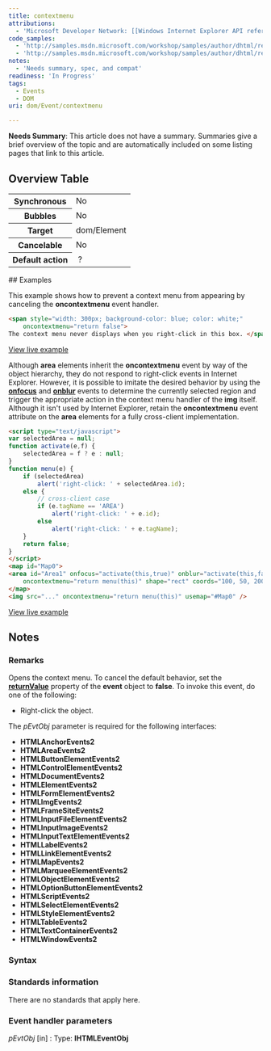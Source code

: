 ```yaml
---
title: contextmenu
attributions:
  - 'Microsoft Developer Network: [[Windows Internet Explorer API reference](http://msdn.microsoft.com/en-us/library/ie/hh828809%28v=vs.85%29.aspx) Article]'
code_samples:
  - 'http://samples.msdn.microsoft.com/workshop/samples/author/dhtml/refs/oncontextmenu.htm'
  - 'http://samples.msdn.microsoft.com/workshop/samples/author/dhtml/refs/oncontextmenuEX1.htm'
notes:
  - 'Needs summary, spec, and compat'
readiness: 'In Progress'
tags:
  - Events
  - DOM
uri: dom/Event/contextmenu

---
```

**Needs Summary**: This article does not have a summary. Summaries give a brief overview of the topic and are automatically included on some listing pages that link to this article.

## <span>Overview Table</span>

<table class="wikitable">
<tr>
<th>
Synchronous

</th>
<td>
No

</td>
</tr>
<tr>
<th>
Bubbles

</th>
<td>
No

</td>
</tr>
<tr>
<th>
Target

</th>
<td>
dom/Element

</td>
</tr>
<tr>
<th>
Cancelable

</th>
<td>
No

</td>
</tr>
<tr>
<th>
Default action

</th>
<td>
 ?

</td>
</tr>
</table>
## <span>Examples</span>

This example shows how to prevent a context menu from appearing by canceling the **oncontextmenu** event handler.

``` html
<span style="width: 300px; background-color: blue; color: white;"
    oncontextmenu="return false">
The context menu never displays when you right-click in this box. </span>
```

[View live example](http://samples.msdn.microsoft.com/workshop/samples/author/dhtml/refs/oncontextmenu.htm)

Although **area** elements inherit the **oncontextmenu** event by way of the object hierarchy, they do not respond to right-click events in Internet Explorer. However, it is possible to imitate the desired behavior by using the [**onfocus**](/dom/HTMLElement/focus) and [**onblur**](/dom/HTMLElement/blur) events to determine the currently selected region and trigger the appropriate action in the context menu handler of the **img** itself. Although it isn't used by Internet Explorer, retain the **oncontextmenu** event attribute on the **area** elements for a fully cross-client implementation.

``` html
<script type="text/javascript">
var selectedArea = null;
function activate(e,f) {
    selectedArea = f ? e : null;
}
function menu(e) {
    if (selectedArea)
        alert('right-click: ' + selectedArea.id);
    else {
        // cross-client case
        if (e.tagName == 'AREA')
            alert('right-click: ' + e.id);
        else
            alert('right-click: ' + e.tagName);
    }
    return false;
}
</script>
<map id="Map0">
<area id="Area1" onfocus="activate(this,true)" onblur="activate(this,false)"
    oncontextmenu="return menu(this)" shape="rect" coords="100, 50, 200, 150" href="..."/>
</map>
<img src="..." oncontextmenu="return menu(this)" usemap="#Map0" />
```

[View live example](http://samples.msdn.microsoft.com/workshop/samples/author/dhtml/refs/oncontextmenuEX1.htm)

## <span>Notes</span>

### <span>Remarks</span>

Opens the context menu. To cancel the default behavior, set the [**returnValue**](/dom/BeforeUnloadEvent/returnValue) property of the **event** object to **false**. To invoke this event, do one of the following:

-   Right-click the object.

The *pEvtObj* parameter is required for the following interfaces:

-   **HTMLAnchorEvents2**
-   **HTMLAreaEvents2**
-   **HTMLButtonElementEvents2**
-   **HTMLControlElementEvents2**
-   **HTMLDocumentEvents2**
-   **HTMLElementEvents2**
-   **HTMLFormElementEvents2**
-   **HTMLImgEvents2**
-   **HTMLFrameSiteEvents2**
-   **HTMLInputFileElementEvents2**
-   **HTMLInputImageEvents2**
-   **HTMLInputTextElementEvents2**
-   **HTMLLabelEvents2**
-   **HTMLLinkElementEvents2**
-   **HTMLMapEvents2**
-   **HTMLMarqueeElementEvents2**
-   **HTMLObjectElementEvents2**
-   **HTMLOptionButtonElementEvents2**
-   **HTMLScriptEvents2**
-   **HTMLSelectElementEvents2**
-   **HTMLStyleElementEvents2**
-   **HTMLTableEvents2**
-   **HTMLTextContainerEvents2**
-   **HTMLWindowEvents2**

### <span>Syntax</span>

### <span>Standards information</span>

There are no standards that apply here.

### <span>Event handler parameters</span>

*pEvtObj* [in]
:   Type: ****IHTMLEventObj****
